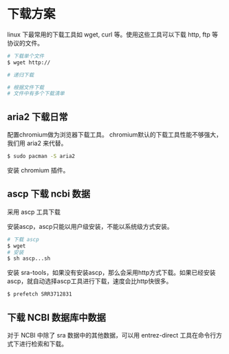 # 下载方案

linux 下最常用的下载工具如 wget, curl 等。使用这些工具可以下载 http, ftp 等协议的文件。

```bash
# 下载单个文件
$ wget http://

# 递归下载

# 根据文件下载
# 文件中有多个下载清单
```

## aria2 下载日常

配置chromium做为浏览器下载工具。 chromium默认的下载工具性能不够强大，我们用 aria2 来代替。

```bash
$ sudo pacman -S aria2

```

安装 chromium 插件。

## ascp 下载 ncbi 数据

采用 ascp 工具下载

安装ascp，ascp只能以用户级安装，不能以系统级方式安装。

```bash
# 下载 ascp
$ wget 
# 安装
$ sh ascp...sh
```

安装 sra-tools，如果没有安装ascp，那么会采用http方式下载。如果已经安装ascp，就自动选择ascp工具进行下载，速度会比http快很多。

```bash
$ prefetch SRR3712831
```

## 下载 NCBI 数据库中数据

对于 NCBI 中除了 sra 数据中的其他数据，可以用 entrez-direct 工具在命令行方式下进行检索和下载。

